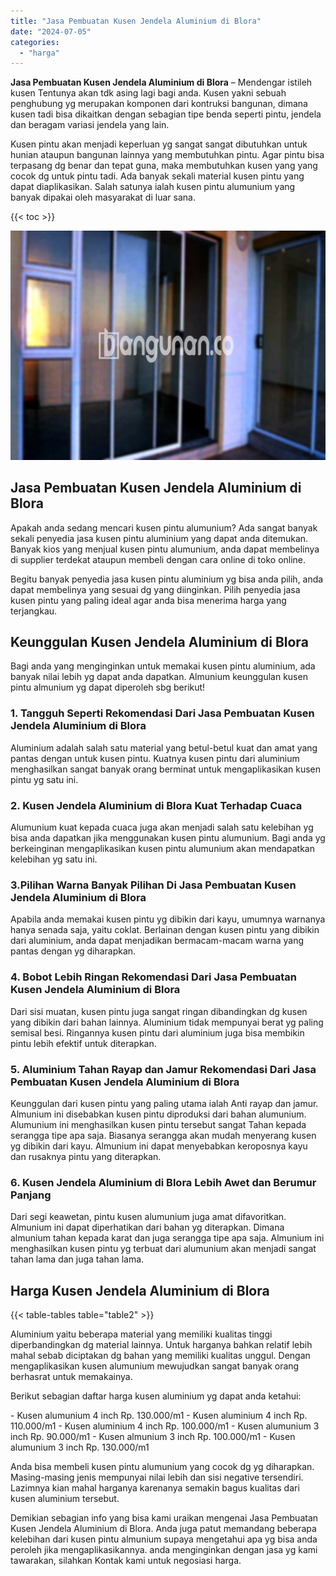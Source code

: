 ```yaml
---
title: "Jasa Pembuatan Kusen Jendela Aluminium di Blora"
date: "2024-07-05"
categories: 
  - "harga"
---
```


**Jasa Pembuatan Kusen Jendela Aluminium di Blora** – Mendengar istileh kusen Tentunya akan tdk asing lagi bagi anda. Kusen yakni sebuah penghubung yg merupakan komponen dari kontruksi bangunan, dimana kusen tadi bisa dikaitkan dengan sebagian tipe benda seperti pintu, jendela dan beragam variasi jendela yang lain.

Kusen pintu akan menjadi keperluan yg sangat sangat dibutuhkan untuk hunian ataupun bangunan lainnya yang membutuhkan pintu. Agar pintu bisa terpasang dg benar dan tepat guna, maka membutuhkan kusen yang yang cocok dg untuk pintu tadi. Ada banyak sekali material kusen pintu yang dapat diaplikasikan. Salah satunya ialah kusen pintu alumunium yang banyak dipakai oleh masyarakat di luar sana.

{{< toc >}}

![Jasa Pembuatan Kusen Jendela Aluminium di Blora](/images/harga-kusen-jendela-alumunium-14.png)

## Jasa Pembuatan Kusen Jendela Aluminium di Blora

Apakah anda sedang mencari kusen pintu alumunium? Ada sangat banyak sekali penyedia jasa kusen pintu aluminium yang dapat anda ditemukan. Banyak kios yang menjual kusen pintu alumunium, anda dapat membelinya di supplier terdekat ataupun membeli dengan cara online di toko online.

Begitu banyak penyedia jasa kusen pintu aluminium yg bisa anda pilih, anda dapat membelinya yang sesuai dg yang diinginkan. Pilih penyedia jasa kusen pintu yang paling ideal agar anda bisa menerima harga yang terjangkau.

## Keunggulan Kusen Jendela Aluminium di Blora

Bagi anda yang menginginkan untuk memakai kusen pintu aluminium, ada banyak nilai lebih yg dapat anda dapatkan. Almunium keunggulan kusen pintu almunium yg dapat diperoleh sbg berikut!

### 1\. Tangguh Seperti Rekomendasi Dari Jasa Pembuatan Kusen Jendela Aluminium di Blora

Aluminium adalah salah satu material yang betul-betul kuat dan amat yang pantas dengan untuk kusen pintu. Kuatnya kusen pintu dari aluminium menghasilkan sangat banyak orang berminat untuk mengaplikasikan kusen pintu yg satu ini.

### 2\. Kusen Jendela Aluminium di Blora Kuat Terhadap Cuaca

Alumunium kuat kepada cuaca juga akan menjadi salah satu kelebihan yg bisa anda dapatkan jika menggunakan kusen pintu alumunium. Bagi anda yg berkeinginan mengaplikasikan kusen pintu alumunium akan mendapatkan kelebihan yg satu ini.

### 3.Pilihan Warna Banyak Pilihan Di Jasa Pembuatan Kusen Jendela Aluminium di Blora

Apabila anda memakai kusen pintu yg dibikin dari kayu, umumnya warnanya hanya senada saja, yaitu coklat. Berlainan dengan kusen pintu yang dibikin dari aluminium, anda dapat menjadikan bermacam-macam warna yang pantas dengan yg diharapkan.

### 4\. Bobot Lebih Ringan Rekomendasi Dari Jasa Pembuatan Kusen Jendela Aluminium di Blora

Dari sisi muatan, kusen pintu juga sangat ringan dibandingkan dg kusen yang dibikin dari bahan lainnya. Aluminium tidak mempunyai berat yg paling semisal besi. Ringannya kusen pintu dari aluminium juga bisa membikin pintu lebih efektif untuk diterapkan.

### 5\. Aluminium Tahan Rayap dan Jamur Rekomendasi Dari Jasa Pembuatan Kusen Jendela Aluminium di Blora

Keunggulan dari kusen pintu yang paling utama ialah Anti rayap dan jamur. Almunium ini disebabkan kusen pintu diproduksi dari bahan alumunium. Alumunium ini menghasilkan kusen pintu tersebut sangat Tahan kepada serangga tipe apa saja. Biasanya serangga akan mudah menyerang kusen yg dibikin dari kayu. Almunium ini dapat menyebabkan keroposnya kayu dan rusaknya pintu yang diterapkan.

### 6\. Kusen Jendela Aluminium di Blora Lebih Awet dan Berumur Panjang

Dari segi keawetan, pintu kusen alumunium juga amat difavoritkan. Almunium ini dapat diperhatikan dari bahan yg diterapkan. Dimana almunium tahan kepada karat dan juga serangga tipe apa saja. Almunium ini menghasilkan kusen pintu yg terbuat dari alumunium akan menjadi sangat tahan lama dan juga tahan lama.

## Harga Kusen Jendela Aluminium di Blora

{{< table-tables table="table2" >}}

Aluminium yaitu beberapa material yang memiliki kualitas tinggi diperbandingkan dg material lainnya. Untuk harganya bahkan relatif lebih mahal sebab diciptakan dg bahan yang memiliki kualitas unggul. Dengan mengaplikasikan kusen alumunium mewujudkan sangat banyak orang berhasrat untuk memakainya.

Berikut sebagian daftar harga kusen aluminium yg dapat anda ketahui:

\- Kusen alumunium 4 inch Rp. 130.000/m1 - Kusen aluminium 4 inch Rp. 110.000/m1 - Kusen aluminium 4 inch Rp. 100.000/m1 - Kusen alumunium 3 inch Rp. 90.000/m1 - Kusen almunium 3 inch Rp. 100.000/m1 - Kusen alumunium 3 inch Rp. 130.000/m1

Anda bisa membeli kusen pintu alumunium yang cocok dg yg diharapkan. Masing-masing jenis mempunyai nilai lebih dan sisi negative tersendiri. Lazimnya kian mahal harganya karenanya semakin bagus kualitas dari kusen aluminium tersebut.

Demikian sebagian info yang bisa kami uraikan mengenai Jasa Pembuatan Kusen Jendela Aluminium di Blora. Anda juga patut memandang beberapa kelebihan dari kusen pintu almunium supaya mengetahui apa yg bisa anda peroleh jika mengaplikasikannya. anda menginginkan dengan jasa yg kami tawarakan, silahkan Kontak kami untuk negosiasi harga.
